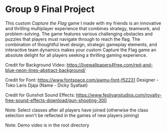 # Group 9 Final Project

This custom _Capture the Flag_ game I made with my friends is an innovative and thrilling multiplayer experience that combines strategy, teamwork, and problem-solving. The game features various challenging obstacles and puzzles that players must navigate through to reach the flag. The combination of thoughtful level design, strategic gameplay elements, and interactive team dynamics makes your custom Capture the Flag game an absolute delight for all players seeking a thrilling gaming experience.

Credit for Background Video:
https://livewallpapers4free.com/red-and-blue-neon-lines-abstract-background/

Credit for Font:
https://www.fontspace.com/awmu-font-f52231
Designer - Toko Laris Djaja (Name - Dicky Syafaat)

Credit for Gunshot Sound Effects:
https://www.fesliyanstudios.com/royalty-free-sound-effects-download/gun-shooting-300

Note: Select classes after all players have joined (otherwise the class selection won't be reflected in the games of new players joining)

Note: Demo video is in the root directory
